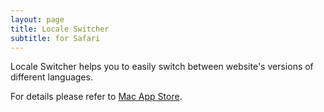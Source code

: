 ```yaml
---
layout: page
title: Locale Switcher 
subtitle: for Safari
---
```


Locale Switcher helps you to easily switch between website's versions of different languages.

For details please refer to [Mac App Store](https://apps.apple.com/app/locale-switcher/id1501719622?mt=12).
